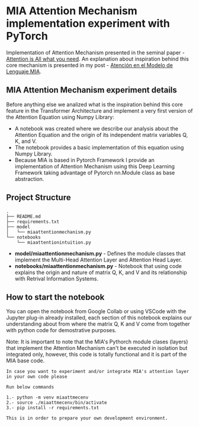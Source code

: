 # MIA Attention Mechanism implementation experiment with PyTorch

Implementation of Attention Mechanism presented in the seminal paper - [Attention is All what you need](https://arxiv.org/abs/1706.03762). An explanation about inspiration behind this core mechanism is presented in my post - [Atención en el Modelo de Lenguaje MIA](https://edwinmoo.substack.com/p/embeddings-en-el-modelo-de-lenguaje?r=233vmr).

## MIA Attention Mechanism experiment details

Before anything else we analized what is the inspiration behind this core feature in the Transformer Architecture and implement a very first version of the Attention Equation using Numpy Library:

- A notebook was created where we describe our analysis about the Attention Equation and the origin of its independent matrix variables Q, K, and V.
- The notebook provides a basic implementation of this equation using Numpy Library.
- Because MIA is based in Pytorch Framework I provide an implementation of Attention Mechanism using this Deep Learning Framework taking advantage of Pytorch nn.Module class as base abstraction.

## Project Structure

```
.
├── README.md
├── requirements.txt
├── model
│   └── miaattentionmechanism.py
└── notebooks
    └── miaattentionintuition.py
```

- **model/miaattentionmechanism.py** - Defines the module classes that implement the Multi-Head Attention Layer and Attention Head Layer.
- **notebooks/miaattentionmechanism.py** - Notebook that using code explains the origin and nature of matrix Q, K, and V and its relationship with Retrival Information Systems.

## How to start the notebook

You can open the notebook from Google Collab or using VSCode with the Jupyter plug-in already installed, each section of this notebook explains our understanding about from where the matrix Q, K and V come from together with python code for demostrative purposes.

Note: It is important to note that the MIA's Pythorch module clases (layers) that implement the Attention Mechanism can't be executed in isolation but integrated only, however, this code is totally functional and it is part of the MIA base code.

```
In case you want to experiment and/or integrate MIA's attention layer in your own code please

Run below commands

1.- python -m venv miaattmecenv
2.- source ./miaattmecenv/bin/activate
3.- pip install -r requirements.txt

This is in order to prepare your own development environment.

```

